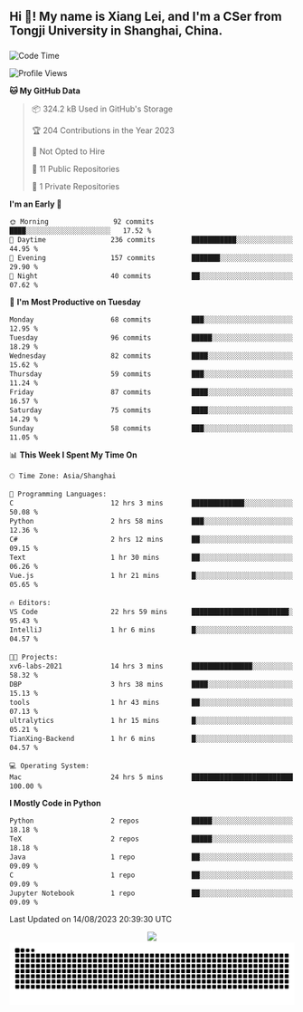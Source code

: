 <h2 align="left">Hi 👋! My name is Xiang Lei, and I'm a CSer from Tongji University in Shanghai, China.</h2>

###

<!--START_SECTION:waka-->
![Code Time](http://img.shields.io/badge/Code%20Time-135%20hrs%2022%20mins-blue)

![Profile Views](http://img.shields.io/badge/Profile%20Views-140-blue)

**🐱 My GitHub Data** 

> 📦 324.2 kB Used in GitHub's Storage 
 > 
> 🏆 204 Contributions in the Year 2023
 > 
> 🚫 Not Opted to Hire
 > 
> 📜 11 Public Repositories 
 > 
> 🔑 1 Private Repositories 
 > 
**I'm an Early 🐤** 

```text
🌞 Morning                92 commits          ████░░░░░░░░░░░░░░░░░░░░░   17.52 % 
🌆 Daytime                236 commits         ███████████░░░░░░░░░░░░░░   44.95 % 
🌃 Evening                157 commits         ███████░░░░░░░░░░░░░░░░░░   29.90 % 
🌙 Night                  40 commits          ██░░░░░░░░░░░░░░░░░░░░░░░   07.62 % 
```
📅 **I'm Most Productive on Tuesday** 

```text
Monday                   68 commits          ███░░░░░░░░░░░░░░░░░░░░░░   12.95 % 
Tuesday                  96 commits          █████░░░░░░░░░░░░░░░░░░░░   18.29 % 
Wednesday                82 commits          ████░░░░░░░░░░░░░░░░░░░░░   15.62 % 
Thursday                 59 commits          ███░░░░░░░░░░░░░░░░░░░░░░   11.24 % 
Friday                   87 commits          ████░░░░░░░░░░░░░░░░░░░░░   16.57 % 
Saturday                 75 commits          ████░░░░░░░░░░░░░░░░░░░░░   14.29 % 
Sunday                   58 commits          ███░░░░░░░░░░░░░░░░░░░░░░   11.05 % 
```


📊 **This Week I Spent My Time On** 

```text
🕑︎ Time Zone: Asia/Shanghai

💬 Programming Languages: 
C                        12 hrs 3 mins       █████████████░░░░░░░░░░░░   50.08 % 
Python                   2 hrs 58 mins       ███░░░░░░░░░░░░░░░░░░░░░░   12.36 % 
C#                       2 hrs 12 mins       ██░░░░░░░░░░░░░░░░░░░░░░░   09.15 % 
Text                     1 hr 30 mins        ██░░░░░░░░░░░░░░░░░░░░░░░   06.26 % 
Vue.js                   1 hr 21 mins        █░░░░░░░░░░░░░░░░░░░░░░░░   05.65 % 

🔥 Editors: 
VS Code                  22 hrs 59 mins      ████████████████████████░   95.43 % 
IntelliJ                 1 hr 6 mins         █░░░░░░░░░░░░░░░░░░░░░░░░   04.57 % 

🐱‍💻 Projects: 
xv6-labs-2021            14 hrs 3 mins       ███████████████░░░░░░░░░░   58.32 % 
DBP                      3 hrs 38 mins       ████░░░░░░░░░░░░░░░░░░░░░   15.13 % 
tools                    1 hr 43 mins        ██░░░░░░░░░░░░░░░░░░░░░░░   07.13 % 
ultralytics              1 hr 15 mins        █░░░░░░░░░░░░░░░░░░░░░░░░   05.21 % 
TianXing-Backend         1 hr 6 mins         █░░░░░░░░░░░░░░░░░░░░░░░░   04.57 % 

💻 Operating System: 
Mac                      24 hrs 5 mins       █████████████████████████   100.00 % 
```

**I Mostly Code in Python** 

```text
Python                   2 repos             █████░░░░░░░░░░░░░░░░░░░░   18.18 % 
TeX                      2 repos             █████░░░░░░░░░░░░░░░░░░░░   18.18 % 
Java                     1 repo              ██░░░░░░░░░░░░░░░░░░░░░░░   09.09 % 
C                        1 repo              ██░░░░░░░░░░░░░░░░░░░░░░░   09.09 % 
Jupyter Notebook         1 repo              ██░░░░░░░░░░░░░░░░░░░░░░░   09.09 % 
```




 Last Updated on 14/08/2023 20:39:30 UTC
<!--END_SECTION:waka-->

<div align="center">
  <img src="https://github-readme-stats.vercel.app/api?username=Lei00764&show_icons=true&theme=radical" />
 </div>

 <div align="center">

<picture>
  <source media="(prefers-color-scheme: dark)" srcset="https://raw.githubusercontent.com/Lei00764/Lei00764/output/github-contribution-grid-snake-dark.svg">
  <source media="(prefers-color-scheme: light)" srcset="https://raw.githubusercontent.com/Lei00764/Lei00764/output/github-contribution-grid-snake.svg">
  <img alt="github contribution grid snake animation" src="https://raw.githubusercontent.com/Lei00764/Lei00764/output/github-contribution-grid-snake.svg">
</picture>

</div>




